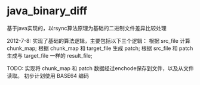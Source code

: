 java_binary_diff
================

基于java实现的，以rsync算法原理为基础的二进制文件差异比较处理

2012-7-8:
  实现了基础的算法逻辑，主要包括以下三个逻辑：
    根据 src_file 计算 chunk_map;
    根据 chunk_map 和 target_file 生成 patch;
    根据 src_file 和 patch 生成与 target_file 一样的 result_file;
    
  TODO: 
    实现将 chunk_map 和 patch 数据经过enchode保存到文件，以及从文件读取。
    初步计划使用 BASE64 编码